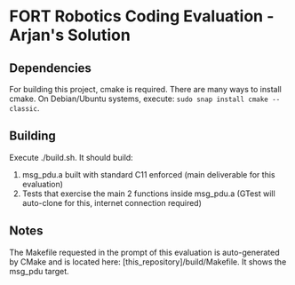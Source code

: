 # FORT Robotics Coding Evaluation - Arjan's Solution

## Dependencies

For building this project, cmake is required. There are many ways to install cmake. On Debian/Ubuntu systems, execute: `sudo snap install cmake --classic`.

## Building

Execute ./build.sh. It should build:

1. msg_pdu.a built with standard C11 enforced (main deliverable for this evaluation)
2. Tests that exercise the main 2 functions inside msg_pdu.a (GTest will auto-clone for this, internet connection required)

## Notes

The Makefile requested in the prompt of this evaluation is auto-generated by CMake and is located here: [this_repository]/build/Makefile. It shows the msg_pdu target.
